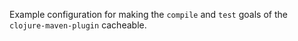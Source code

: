 Example configuration for making the `compile` and `test` goals of the `clojure-maven-plugin` cacheable.
